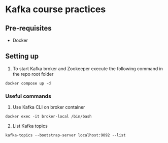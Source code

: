 # Kafka course practices


## Pre-requisites
- Docker

## Setting up

1. To start Kafka broker and Zookeeper execute the following command in the repo root folder 

```
docker compose up -d
```

### Useful commands

1. Use Kafka CLI on broker container
```
docker exec -it broker-local /bin/bash
```

2. List Kafka topics
```
kafka-topics --bootstrap-server localhost:9092 --list
    
```

